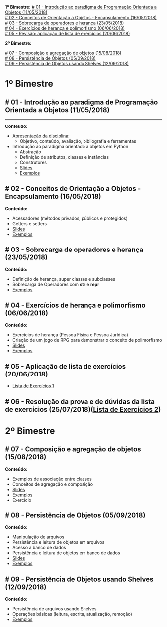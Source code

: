 **1º Bimestre:**
[\# 01 - Introdução ao paradigma de Programação Orientada a Objetos (11/05/2018)](#-01---introdução-ao-paradigma-de-programação-orientada-a-objetos-11052018)<br>
[\# 02 - Conceitos de Orientação a Objetos - Encapsulamento (16/05/2018)](#-02---conceitos-de-orientação-a-objetos---encapsulamento-16052018)<br>
[\# 03 - Sobrecarga de operadores e herança (23/05/2018)](#-03---sobrecarga-de-operadores-e-herança-23052018)<br>
[\# 04 - Exercícios de herança e polimorfismo (06/06/2018)](#-04---exercícios-de-herança-e-polimorfismo-06062018)<br>
[\# 05 - Revisão: aplicação de lista de exercícios (20/06/2018)](#-05---revisão-aplicação-de-lista-de-exercícios-20062018)<br>

**2º Bimestre:**

[\# 07 - Composição e agregação de objetos (15/08/2018)](#-07---Composição-e-agregação-de-objetos-15082018)<br>
[\# 08 - Persistência de Objetos (05/09/2018)](#-08---persistência-de-objetos-05092018)<br>
[\# 09 - Persistência de Objetos usando Shelves (12/09/2018)](#-09---persistência-de-objetos-usando-shelves)

# 1º Bimestre

## \# 01 - Introdução ao paradigma de Programação Orientada a Objetos (11/05/2018)
---
**Conteúdo:**
- [Apresentação da disciplina](https://ifpb.github.io/intin-poo):
  - Objetivo, conteúdo, avaliação, bibliografia e ferramentas
- Introdução ao paradigma orientado a objetos em Python
  - Abstração
  - Definição de atributos, classes e instâncias
  - Construtores
  - [Slides](../assets/slides/poo-aula01.pdf)
  - [Exemplos](https://github.com/ifpb/intin-poo/tree/master/assets/exemplos/01-introducao)

## \# 02 - Conceitos de Orientação a Objetos - Encapsulamento (16/05/2018)
**Conteúdo:**
- Acessadores (métodos privados, públicos e protegidos)
- Getters e setters
- [Slides](../assets/slides/poo-aula02.pdf)
- [Exemplos](https://github.com/ifpb/intin-poo/tree/master/assets/exemplos/02-encapsulamento)

## \# 03 - Sobrecarga de operadores e herança (23/05/2018)<br>
**Conteúdo:**
- Definição de herança, super classes e subclasses
- Sobrecarga de Operadores com __str__ e __repr__
- [Exemplos](https://github.com/ifpb/intin-poo/tree/master/assets/exemplos/03-heranca)

## \# 04 - Exercícios de herança e polimorfismo (06/06/2018)
**Conteúdo:**
- Exercícios de herança (Pessoa Física e Pessoa Jurídica)
- Criação de um jogo de RPG para demonstrar o conceito de polimorfismo
- [Slides](../assets/slides/poo-aula03.pdf)
- [Exemplos](https://github.com/ifpb/intin-poo/tree/master/assets/exemplos/04-polimorfismo)

## \# 05 - Aplicação de lista de exercícios (20/06/2018)
- [Lista de Exercícios 1](../assets/listas/LISTA-01.md)

## \# 06 - Resolução da prova e de dúvidas da lista de exercícios (25/07/2018)([Lista de Exercícios 2](../assets/listas/LISTA-02.html))

# 2º Bimestre

## \# 07 - Composição e agregação de objetos (15/08/2018)
**Conteúdo:**
- Exemplos de associação entre classes
- Conceitos de agregação e composição
- [Slides](../assets/slides/poo-aula04.pdf)
- [Exemplos](https://github.com/ifpb/intin-poo/tree/master/assets/exemplos/05-associacao)
- [Exercício](../assets/exercicios/Ex-01.html)

## \# 08 - Persistência de Objetos (05/09/2018)
**Conteúdo:**
- Manipulação de arquivos
- Persistência e leitura de objetos em arquivos
- Acesso a banco de dados
- Persistência e leitura de objetos em banco de dados
- [Slides](https://slides.com/diegoep/poo-persistencia/)
- [Exemplos](https://github.com/ifpb/intin-poo/tree/master/assets/exemplos/06-arquivos)


## \# 09 - Persistência de Objetos usando Shelves (12/09/2018)
**Conteúdo:**
- Persistência de arquivos usando Shelves
- Operações básicas (leitura, escrita, atualização, remoção)
- [Exemplos](https://github.com/ifpb/intin-poo/tree/master/assets/exemplos/07-persistencia)
